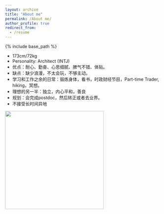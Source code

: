 ```yaml
---
layout: archive
title: "About me"
permalink: /About me/
author_profile: true
redirect_from:
  - /resume
---
```


{% include base_path %}

* 173cm/72kg
* Personality: Architect (INTJ)
* 优点：耐心、勤奋、心思细腻、脾气不错、体贴。
* 缺点：缺少浪漫，不太会玩，不够主动。
* 学习和工作之余的日常：锻炼身体，看书，时政财经节目，Part-time Trader, hiking，冥想。
* 理想的另一半：独立，内心平和，善良
* 规划：会完成postdoc，然后转正或者去业界。
* 不接受长时间异地

<img src="https://user-images.githubusercontent.com/21980320/185765725-afd2042f-066b-4b7f-9aba-b030f2562b2d.JPG" width="320" />
